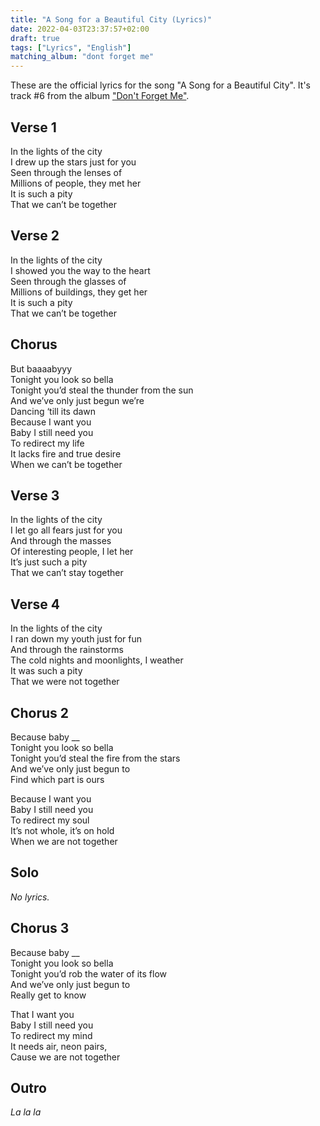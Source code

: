 ```yaml
---
title: "A Song for a Beautiful City (Lyrics)"
date: 2022-04-03T23:37:57+02:00
draft: true
tags: ["Lyrics", "English"]
matching_album: "dont forget me"
---
```


These are the official lyrics for the song "A Song for a Beautiful City". It's track #6 from the album ["Don't Forget Me"](/albums/dont-forget-me).

## Verse 1
In the lights of the city  
I drew up the stars just for you  
Seen through the lenses of   
Millions of people, they met her   
It is such a pity  
That we can’t be together

## Verse 2
In the lights of the city  
I showed you the way to the heart  
Seen through the glasses of  
Millions of buildings, they get her  
It is such a pity  
That we can’t be together  

## Chorus
But baaaabyyy   
Tonight you look so bella  
Tonight you’d steal the thunder from the sun  
And we’ve only just begun we’re  
Dancing ‘till its dawn  
Because I want you  
Baby I still need you   
To redirect my life  
It lacks fire and true desire  
When we can’t be together

## Verse 3
In the lights of the city  
I let go all fears just for you  
And through the masses  
Of interesting people, I let her  
It’s just such a pity  
That we can’t stay together

## Verse 4
In the lights of the city  
I ran down my youth just for fun  
And through the rainstorms  
The cold nights and moonlights, I weather  
It was such a pity  
That we were not together

## Chorus 2
Because baby __  
Tonight you look so bella  
Tonight you’d steal the fire from the stars  
And we’ve only just begun to  
Find which part is ours  

Because I want you  
Baby I still need you  
To redirect my soul  
It’s not whole, it’s on hold  
When we are not together

## Solo
_No lyrics._

## Chorus 3
Because baby __  
Tonight you look so bella  
Tonight you’d rob the water of its flow  
And we’ve only just begun to  
Really get to know  

That I want you  
Baby I still need you  
To redirect my mind  
It needs air, neon pairs,  
Cause we are not together  

## Outro
_La la la_
